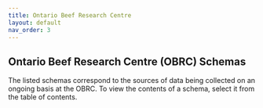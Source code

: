 ```yaml
---
title: Ontario Beef Research Centre
layout: default
nav_order: 3
---
```


## Ontario Beef Research Centre (OBRC) Schemas 

The listed schemas correspond to the sources of data being collected on an ongoing basis at the OBRC. To view the contents of a schema, select it from the table of contents.
